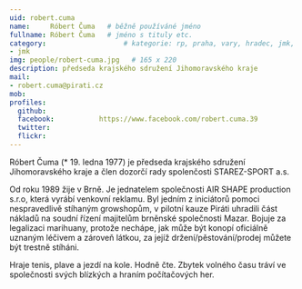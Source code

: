 ```yaml
---
uid: robert.cuma
name:     Róbert Čuma  	# běžně používáné jméno
fullname: Róbert Čuma  	# jméno s tituly etc.
category:                 	# kategorie: rp, praha, vary, hradec, jmk, senat
- jmk
img: people/robert-cuma.jpg   # 165 x 220
description: předseda krajského sdružení Jihomoravského kraje           	# kratký popis, max 160 znaků
mail:
- robert.cuma@pirati.cz
mob:			  
profiles:
  github:                 
  facebook: 		  https://www.facebook.com/robert.cuma.39
  twitter: 		  
  flickr:     		  
---
```


Róbert Čuma (* 19. ledna 1977) je předseda krajského sdružení Jihomoravského kraje a člen dozorčí rady spolenčosti STAREZ-SPORT a.s.

Od roku 1989 žije v Brně. Je jednatelem společnosti AIR SHAPE production s.r.o, která vyrábí venkovní reklamu. Byl jedním z iniciátorů pomoci nespravedlivě stíhaným growshopům, v pilotní kauze Piráti uhradili část nákladů na soudní řízení majitelům brněnské společnosti Mazar. Bojuje za legalizaci marihuany, protože nechápe, jak může být konopí oficiálně uznaným léčivem a zároveň látkou, za jejíž držení/pěstování/prodej můžete být trestně stíháni.

Hraje tenis, plave a jezdí na kole. Hodně čte. Zbytek volného času tráví ve společnosti svých blízkých a hraním počítačových her.
